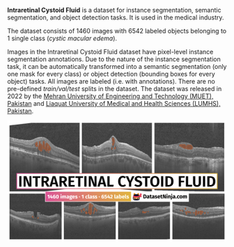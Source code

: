 **Intraretinal Cystoid Fluid** is a dataset for instance segmentation, semantic segmentation, and object detection tasks. It is used in the medical industry. 

The dataset consists of 1460 images with 6542 labeled objects belonging to 1 single class (*cystic macular edema*).

Images in the Intraretinal Cystoid Fluid dataset have pixel-level instance segmentation annotations. Due to the nature of the instance segmentation task, it can be automatically transformed into a semantic segmentation (only one mask for every class) or object detection (bounding boxes for every object) tasks. All images are labeled (i.e. with annotations). There are no pre-defined <i>train/val/test</i> splits in the dataset. The dataset was released in 2022 by the [Mehran University of Engineering and Technology (MUET), Pakistan](https://www.muet.edu.pk/) and [Liaquat University of Medical and Health Sciences (LUMHS), Pakistan](https://www.lumhs.edu.pk/).

<img src="https://github.com/dataset-ninja/intraretinal-cystoid-fluid/raw/main/visualizations/poster.png">
